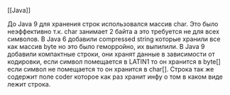 [[Java]]

До Java 9 для хранения строк использовался массив char. Это было неэффективно т.к. char занимает 2 байта а это требуется не для всех символов. 
В Java 6 добавили compressed string которые хранили все как массив byte но это было геморройно, их выпилили.
В Java 9 добавили компактные строки, они хранят данные в зависимости от кодировки, если символ помещается в LATIN1 то он хранится в byte[] если символ не помещается то он хранится в char[]. Строка так же содержит поле coder которое как раз хранит инфу о том в каком виде лежит строка.
